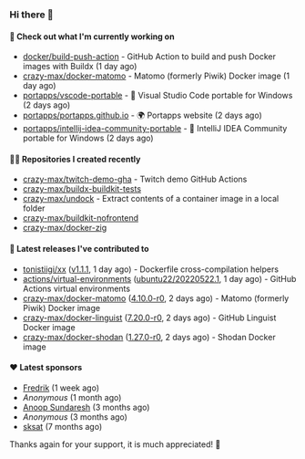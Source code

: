 ### Hi there 👋

#### 👷 Check out what I'm currently working on

- [docker/build-push-action](https://github.com/docker/build-push-action) - GitHub Action to build and push Docker images with Buildx (1 day ago)
- [crazy-max/docker-matomo](https://github.com/crazy-max/docker-matomo) - Matomo (formerly Piwik) Docker image (1 day ago)
- [portapps/vscode-portable](https://github.com/portapps/vscode-portable) - 🚀 Visual Studio Code portable for Windows (2 days ago)
- [portapps/portapps.github.io](https://github.com/portapps/portapps.github.io) - 🌍 Portapps website (2 days ago)
- [portapps/intellij-idea-community-portable](https://github.com/portapps/intellij-idea-community-portable) - 🚀 IntelliJ IDEA Community portable for Windows (2 days ago)

#### 👨‍💻 Repositories I created recently

- [crazy-max/twitch-demo-gha](https://github.com/crazy-max/twitch-demo-gha) - Twitch demo GitHub Actions
- [crazy-max/buildx-buildkit-tests](https://github.com/crazy-max/buildx-buildkit-tests)
- [crazy-max/undock](https://github.com/crazy-max/undock) - Extract contents of a container image in a local folder
- [crazy-max/buildkit-nofrontend](https://github.com/crazy-max/buildkit-nofrontend)
- [crazy-max/docker-zig](https://github.com/crazy-max/docker-zig)

#### 🚀 Latest releases I've contributed to

- [tonistiigi/xx](https://github.com/tonistiigi/xx) ([v1.1.1](https://github.com/tonistiigi/xx/releases/tag/v1.1.1), 1 day ago) - Dockerfile cross-compilation helpers
- [actions/virtual-environments](https://github.com/actions/virtual-environments) ([ubuntu22/20220522.1](https://github.com/actions/virtual-environments/releases/tag/ubuntu22%2F20220522.1), 1 day ago) - GitHub Actions virtual environments
- [crazy-max/docker-matomo](https://github.com/crazy-max/docker-matomo) ([4.10.0-r0](https://github.com/crazy-max/docker-matomo/releases/tag/4.10.0-r0), 2 days ago) - Matomo (formerly Piwik) Docker image
- [crazy-max/docker-linguist](https://github.com/crazy-max/docker-linguist) ([7.20.0-r0](https://github.com/crazy-max/docker-linguist/releases/tag/7.20.0-r0), 2 days ago) - GitHub Linguist Docker image
- [crazy-max/docker-shodan](https://github.com/crazy-max/docker-shodan) ([1.27.0-r0](https://github.com/crazy-max/docker-shodan/releases/tag/1.27.0-r0), 2 days ago) - Shodan Docker image

#### ❤️ Latest sponsors
- [Fredrik](https://github.com/fredrikscode) (1 week ago)
- _Anonymous_ (1 month ago)
- [Anoop Sundaresh](https://github.com/theryecatcher) (3 months ago)
- _Anonymous_ (3 months ago)
- [sksat](https://github.com/sksat) (7 months ago)

Thanks again for your support, it is much appreciated! 🙏

